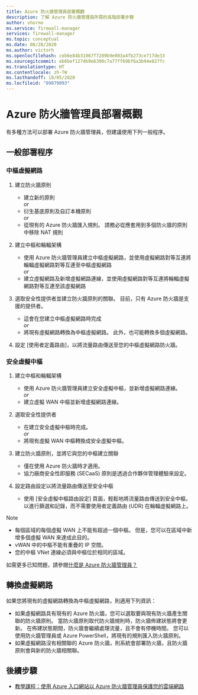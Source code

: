 ```yaml
---
title: Azure 防火牆管理員部署概觀
description: 了解 Azure 防火牆管理員所需的高階部署步驟
author: vhorne
ms.service: firewall-manager
services: firewall-manager
ms.topic: conceptual
ms.date: 08/28/2020
ms.author: victorh
ms.openlocfilehash: ceb6e84b31067f7289b9e003a4fb273ce717de33
ms.sourcegitcommit: eb6bef1274b9e6390c7a77ff69bf6a3b94e827fc
ms.translationtype: HT
ms.contentlocale: zh-TW
ms.lasthandoff: 10/05/2020
ms.locfileid: "89079093"
---
```

# <a name="azure-firewall-manager-deployment-overview"></a>Azure 防火牆管理員部署概觀

有多種方法可以部署 Azure 防火牆管理員，但建議使用下列一般程序。

## <a name="general-deployment-process"></a>一般部署程序

### <a name="hub-virtual-networks"></a>中樞虛擬網路

1.  建立防火牆原則

    - 建立新的原則
<br>*or*<br>
    - 衍生基底原則及自訂本機原則
<br>*or*<br>
    - 從現有的 Azure 防火牆匯入規則。 請務必從應套用到多個防火牆的原則中移除 NAT 規則
1. 建立中樞和輪輻架構
   - 使用 Azure 防火牆管理員建立中樞虛擬網路，並使用虛擬網路對等互連將輪輻虛擬網路對等互連至中樞虛擬網路
<br>*or*<br>
    - 建立虛擬網路及新增虛擬網路連線，並使用虛擬網路對等互連將輪輻虛擬網路對等互連至該虛擬網路

3. 選取安全性提供者並建立防火牆原則的關聯。 目前，只有 Azure 防火牆是支援的提供者。

   - 這會在您建立中樞虛擬網路時完成
<br>*or*<br>
    - 將現有虛擬網路轉換為中樞虛擬網路。 此外，也可能轉換多個虛擬網路。

4. 設定 [使用者定義路由]，以將流量路由傳送至您的中樞虛擬網路防火牆。


### <a name="secured-virtual-hubs"></a>安全虛擬中樞

1. 建立中樞和輪輻架構

   - 使用 Azure 防火牆管理員建立安全虛擬中樞，並新增虛擬網路連線。<br>*or*<br>
   - 建立虛擬 WAN 中樞並新增虛擬網路連線。
2. 選取安全性提供者

   - 在建立安全虛擬中樞時完成。<br>*or*<br>
   - 將現有虛擬 WAN 中樞轉換成安全虛擬中樞。
3. 建立防火牆原則，並將它與您的中樞建立關聯

   - 僅在使用 Azure 防火牆時才適用。
   - 協力廠商安全性即服務 (SECaaS) 原則是透過合作夥伴管理體驗來設定。
4. 設定路由設定以將流量路由傳送至安全中樞

   - 使用 [安全虛擬中樞路由設定] 頁面，輕鬆地將流量路由傳送到安全中樞，以進行篩選和記錄，而不需要使用者定義路由 (UDR) 在輪輻虛擬網路上。

> [!NOTE]
> - 每個區域的每個虛擬 WAN 上不能有超過一個中樞。 但是，您可以在區域中新增多個虛擬 WAN 來達成此目的。
> - vWAN 中的中樞不能有重疊的 IP 空間。
> - 您的中樞 VNet 連線必須與中樞位於相同的區域。
>
> 如需更多已知問題，請參閱[什麼是 Azure 防火牆管理員？](overview.md#known-issues)

## <a name="convert-virtual-networks"></a>轉換虛擬網路

如果您將現有的虛擬網路轉換為中樞虛擬網路，則適用下列資訊：

- 如果虛擬網路具有現有的 Azure 防火牆，您可以選取要與現有防火牆產生關聯的防火牆原則。 當防火牆原則取代防火牆規則時，防火牆佈建狀態將會更新。 在佈建狀態期間，防火牆會繼續處理流量，且不會有停機時間。 您可以使用防火牆管理員或 Azure PowerShell，將現有的規則匯入防火牆原則。
- 如果虛擬網路沒有相關聯的 Azure 防火牆，則系統會部署防火牆，且防火牆原則會與新的防火牆相關聯。

## <a name="next-steps"></a>後續步驟

- [教學課程：使用 Azure 入口網站以 Azure 防火牆管理員保護您的雲端網路](secure-cloud-network.md)